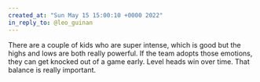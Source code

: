 ```yaml
---
created_at: "Sun May 15 15:00:10 +0000 2022"
in_reply_to: @leo_guinan
---
```


There are a couple of kids who are super intense, which is good but the highs and lows are both really powerful. If the team adopts those emotions, they can get knocked out of a game early. Level heads win over time. That balance is really important.